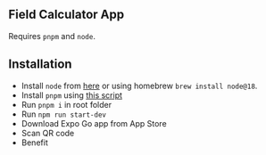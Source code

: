 ## Field Calculator App

Requires `pnpm` and `node`.

## Installation

-   Install `node` from [here](https://nodejs.org/en/download) or using homebrew `brew install node@18`.
-   Install `pnpm` using [this script](https://pnpm.io/installation)
-   Run `pnpm i` in root folder
-   Run `npm run start-dev`
-   Download Expo Go app from App Store
-   Scan QR code
-   Benefit
